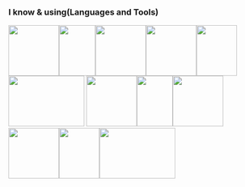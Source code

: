 ### I know & using(Languages and Tools)
<img src="https://user-images.githubusercontent.com/71884766/103862520-9bc38a80-5102-11eb-87bd-120535620eb5.png" width=100p height=100px><img src="https://user-images.githubusercontent.com/71884766/103863280-e7c2ff00-5103-11eb-836a-97be9c0868d3.png" width=71.5px height=100px><img src="https://cdn.iconscout.com/icon/free/png-256/javascript-2038874-1720087.png" width=100px height=100px><img src="https://encrypted-tbn0.gstatic.com/images?q=tbn:ANd9GcRGzHyBI-yMU1fhVaD6fdKdYukIESV0zHNOjw&usqp=CAU" height="100px" width="100px"><img src="https://www.php.net//images/logos/new-php-logo.svg" height=100px width=80px><img src="https://propeller.valed.jp/column/images/column/c1607925258.jpg" height="100px" width="150px"><img src="">
<img src="https://user-images.githubusercontent.com/71884766/103862520-9bc38a80-5102-11eb-87bd-120535620eb5.png" width=100p height=100px><img src="https://user-images.githubusercontent.com/71884766/103863280-e7c2ff00-5103-11eb-836a-97be9c0868d3.png" width=71.5px height=100px><img src="https://cdn.iconscout.com/icon/free/png-256/javascript-2038874-1720087.png" width=100px height=100px><img src="https://encrypted-tbn0.gstatic.com/images?q=tbn:ANd9GcRGzHyBI-yMU1fhVaD6fdKdYukIESV0zHNOjw&usqp=CAU" height="100px" width="100px"><img src="https://www.php.net//images/logos/new-php-logo.svg" height=100px width=80px><img src="https://propeller.valed.jp/column/images/column/c1607925258.jpg" height="100px" width="150px"><img src="">
<!--
**ryosuke1256/ryosuke1256** is a ✨ _special_ ✨ repository because its `README.md` (this file) appears on your GitHub profile.

Here are some ideas to get you started:

- 🔭 I’m currently working on ...
- 🌱 I’m currently learning ...
- 👯 I’m looking to collaborate on ...
- 🤔 I’m looking for help with ...
- 💬 Ask me about ...
- 📫 How to reach me: ...
- 😄 Pronouns: ...
- ⚡ Fun fact: ...
-->
